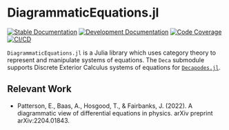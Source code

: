 # DiagrammaticEquations.jl

[![Stable Documentation](https://img.shields.io/badge/docs-stable-blue.svg)](https://AlgebraicJulia.github.io/DiagrammaticEquations.jl/stable)
[![Development Documentation](https://img.shields.io/badge/docs-dev-blue.svg)](https://AlgebraicJulia.github.io/DiagrammaticEquations.jl/dev)
[![Code Coverage](https://codecov.io/gh/AlgebraicJulia/DiagrammaticEquations.jl/branch/main/graph/badge.svg)](https://codecov.io/gh/AlgebraicJulia/DiagrammaticEquations.jl)
[![CI/CD](https://github.com/AlgebraicJulia/DiagrammaticEquations.jl/actions/workflows/julia_ci.yml/badge.svg)](https://github.com/AlgebraicJulia/DiagrammaticEquations.jl/actions/workflows/julia_ci.yml)

`DiagrammaticEquations.jl` is a Julia library which uses category theory to represent and manipulate systems of equations. The `Deca` submodule supports Discrete Exterior Calculus systems of equations for [`Decapodes.jl`](https://github.com/AlgebraicJulia/Decapodes.jl).

## Relevant Work
* Patterson, E., Baas, A., Hosgood, T., & Fairbanks, J. (2022). A diagrammatic view of differential equations in physics. arXiv preprint arXiv:2204.01843.
